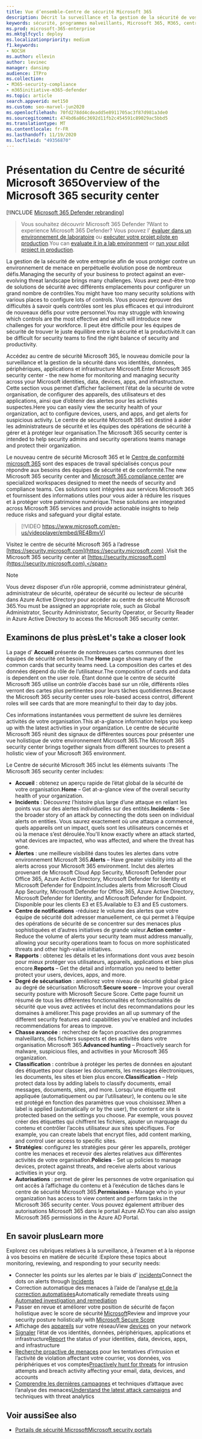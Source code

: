 ```yaml
---
title: Vue d’ensemble-Centre de sécurité Microsoft 365
description: Décrit la surveillance et la gestion de la sécurité de vos identités, données, appareils et applications Microsoft avec la sécurité Microsoft 365.
keywords: sécurité, programmes malveillants, Microsoft 365, M365, centre de sécurité, moniteur, rapport, identités, données, périphériques, applications
ms.prod: microsoft-365-enterprise
ms.mktglfcycl: deploy
ms.localizationpriority: medium
f1.keywords:
- NOCSH
ms.author: ellevin
author: levinec
manager: dansimp
audience: ITPro
ms.collection:
- M365-security-compliance
- m365initiative-m365-defender
ms.topic: article
search.appverid: met150
ms.custom: seo-marvel-jun2020
ms.openlocfilehash: 70fd278dd4cdeadd5e8911705ac3f87d981a3de0
ms.sourcegitcommit: 474bd6a86c3692d11fb2c454591c89029ac5bbd5
ms.translationtype: MT
ms.contentlocale: fr-FR
ms.lasthandoff: 11/19/2020
ms.locfileid: "49356870"
---
```

# <a name="overview-of-the-microsoft-365-security-center"></a><span data-ttu-id="8a341-104">Présentation du Centre de sécurité Microsoft 365</span><span class="sxs-lookup"><span data-stu-id="8a341-104">Overview of the Microsoft 365 security center</span></span>

[!INCLUDE [Microsoft 365 Defender rebranding](../includes/microsoft-defender.md)]

> <span data-ttu-id="8a341-105">Vous souhaitez découvrir Microsoft 365 Defender ?</span><span class="sxs-lookup"><span data-stu-id="8a341-105">Want to experience Microsoft 365 Defender?</span></span> <span data-ttu-id="8a341-106">Vous pouvez l' [évaluer dans un environnement de laboratoire](https://aka.ms/mtp-trial-lab) ou [exécuter votre projet pilote en production](https://aka.ms/m365d-pilotplaybook).</span><span class="sxs-lookup"><span data-stu-id="8a341-106">You can [evaluate it in a lab environment](https://aka.ms/mtp-trial-lab) or [run your pilot project in production](https://aka.ms/m365d-pilotplaybook).</span></span>
>
<span data-ttu-id="8a341-107">La gestion de la sécurité de votre entreprise afin de vous protéger contre un environnement de menace en perpétuelle évolution pose de nombreux défis.</span><span class="sxs-lookup"><span data-stu-id="8a341-107">Managing the security of your business to protect against an ever-evolving threat landscape brings many challenges.</span></span> <span data-ttu-id="8a341-108">Vous avez peut-être trop de solutions de sécurité avec différents emplacements pour configurer un grand nombre de contrôles.</span><span class="sxs-lookup"><span data-stu-id="8a341-108">You might have too many security solutions with various places to configure lots of controls.</span></span> <span data-ttu-id="8a341-109">Vous pouvez éprouver des difficultés à savoir quels contrôles sont les plus efficaces et qui introduiront de nouveaux défis pour votre personnel.</span><span class="sxs-lookup"><span data-stu-id="8a341-109">You may struggle with knowing which controls are the most effective and which will introduce new challenges for your workforce.</span></span> <span data-ttu-id="8a341-110">Il peut être difficile pour les équipes de sécurité de trouver le juste équilibre entre la sécurité et la productivité.</span><span class="sxs-lookup"><span data-stu-id="8a341-110">It can be difficult for security teams to find the right balance of security and productivity.</span></span>

<span data-ttu-id="8a341-111">Accédez au centre de sécurité Microsoft 365, le nouveau domicile pour la surveillance et la gestion de la sécurité dans vos identités, données, périphériques, applications et infrastructure Microsoft.</span><span class="sxs-lookup"><span data-stu-id="8a341-111">Enter Microsoft 365 security center - the new home for monitoring and managing security across your Microsoft identities, data, devices, apps, and infrastructure.</span></span> <span data-ttu-id="8a341-112">Cette section vous permet d’afficher facilement l’état de la sécurité de votre organisation, de configurer des appareils, des utilisateurs et des applications, ainsi que d’obtenir des alertes pour les activités suspectes.</span><span class="sxs-lookup"><span data-stu-id="8a341-112">Here you can easily view the security health of your organization, act to configure devices, users, and apps, and get alerts for suspicious activity.</span></span> <span data-ttu-id="8a341-113">Le centre de sécurité Microsoft 365 est destiné à aider les administrateurs de sécurité et les équipes des opérations de sécurité à gérer et à protéger leur organisation.</span><span class="sxs-lookup"><span data-stu-id="8a341-113">The Microsoft 365 security center is intended to help security admins and security operations teams manage and protect their organization.</span></span>

<span data-ttu-id="8a341-114">Le nouveau centre de sécurité Microsoft 365 et le [Centre de conformité microsoft 365](https://docs.microsoft.com/microsoft-365/compliance/microsoft-365-compliance-center) sont des espaces de travail spécialisés conçus pour répondre aux besoins des équipes de sécurité et de conformité.</span><span class="sxs-lookup"><span data-stu-id="8a341-114">The new Microsoft 365 security center and [Microsoft 365 compliance center](https://docs.microsoft.com/microsoft-365/compliance/microsoft-365-compliance-center) are specialized workspaces designed to meet the needs of security and compliance teams.</span></span> <span data-ttu-id="8a341-115">Ces solutions sont intégrées aux services Microsoft 365 et fournissent des informations utiles pour vous aider à réduire les risques et à protéger votre patrimoine numérique.</span><span class="sxs-lookup"><span data-stu-id="8a341-115">These solutions are integrated across Microsoft 365 services and provide actionable insights to help reduce risks and safeguard your digital estate.</span></span>

>[!VIDEO https://www.microsoft.com/en-us/videoplayer/embed/RE4BmvV]

<span data-ttu-id="8a341-116">Visitez le centre de sécurité Microsoft 365 à l’adresse [https://security.microsoft.com](https://security.microsoft.com) .</span><span class="sxs-lookup"><span data-stu-id="8a341-116">Visit the Microsoft 365 security center at [https://security.microsoft.com](https://security.microsoft.com).</span></span> 

> [!NOTE]
> <span data-ttu-id="8a341-117">Vous devez disposer d’un rôle approprié, comme administrateur général, administrateur de sécurité, opérateur de sécurité ou lecteur de sécurité dans Azure Active Directory pour accéder au centre de sécurité Microsoft 365.</span><span class="sxs-lookup"><span data-stu-id="8a341-117">You must be assigned an appropriate role, such as Global Administrator, Security Administrator, Security Operator, or Security Reader in Azure Active Directory to access the Microsoft 365 security center.</span></span>


## <a name="lets-take-a-closer-look"></a><span data-ttu-id="8a341-118">Examinons de plus près</span><span class="sxs-lookup"><span data-stu-id="8a341-118">Let's take a closer look</span></span>

<span data-ttu-id="8a341-119">La page d' **Accueil** présente de nombreuses cartes communes dont les équipes de sécurité ont besoin.</span><span class="sxs-lookup"><span data-stu-id="8a341-119">The **Home** page shows many of the common cards that security teams need.</span></span> <span data-ttu-id="8a341-120">La composition des cartes et des données dépend du rôle de l’utilisateur.</span><span class="sxs-lookup"><span data-stu-id="8a341-120">The composition of cards and data is dependent on the user role.</span></span> <span data-ttu-id="8a341-121">Étant donné que le centre de sécurité Microsoft 365 utilise un contrôle d’accès basé sur un rôle, différents rôles verront des cartes plus pertinentes pour leurs tâches quotidiennes.</span><span class="sxs-lookup"><span data-stu-id="8a341-121">Because the Microsoft 365 security center uses role-based access control, different roles will see cards that are more meaningful to their day to day jobs.</span></span>  

<span data-ttu-id="8a341-122">Ces informations instantanées vous permettent de suivre les dernières activités de votre organisation.</span><span class="sxs-lookup"><span data-stu-id="8a341-122">This at-a-glance information helps you keep up with the latest activities in your organization.</span></span> <span data-ttu-id="8a341-123">Le centre de sécurité Microsoft 365 réunit des signaux de différentes sources pour présenter une vue holistique de votre environnement Microsoft 365.</span><span class="sxs-lookup"><span data-stu-id="8a341-123">The Microsoft 365 security center brings together signals from different sources to present a holistic view of your Microsoft 365 environment.</span></span>

<span data-ttu-id="8a341-124">Le Centre de sécurité Microsoft 365 inclut les éléments suivants :</span><span class="sxs-lookup"><span data-stu-id="8a341-124">The Microsoft 365 security center includes:</span></span>

* <span data-ttu-id="8a341-125">**Accueil** : obtenez un aperçu rapide de l’état global de la sécurité de votre organisation.</span><span class="sxs-lookup"><span data-stu-id="8a341-125">**Home** – Get at-a-glance view of the overall security health of your organization.</span></span>
* <span data-ttu-id="8a341-126">**Incidents** : Découvrez l’histoire plus large d’une attaque en reliant les points vus sur des alertes individuelles sur des entités.</span><span class="sxs-lookup"><span data-stu-id="8a341-126">**Incidents** - See the broader story of an attack by connecting the dots seen on individual alerts on entities.</span></span> <span data-ttu-id="8a341-127">Vous saurez exactement où une attaque a commencé, quels appareils ont un impact, quels sont les utilisateurs concernés et où la menace s’est déroulée.</span><span class="sxs-lookup"><span data-stu-id="8a341-127">You'll know exactly where an attack started, what devices are impacted, who was affected, and where the threat has gone.</span></span>
* <span data-ttu-id="8a341-128">**Alertes** : une meilleure visibilité dans toutes les alertes dans votre environnement Microsoft 365.</span><span class="sxs-lookup"><span data-stu-id="8a341-128">**Alerts** – Have greater visibility into all the alerts across your Microsoft 365 environment.</span></span> <span data-ttu-id="8a341-129">Inclut des alertes provenant de Microsoft Cloud App Security, Microsoft Defender pour Office 365, Azure Active Directory, Microsoft Defender for Identity et Microsoft Defender for Endpoint.</span><span class="sxs-lookup"><span data-stu-id="8a341-129">Includes alerts from Microsoft Cloud App Security, Microsoft Defender for Office 365, Azure Active Directory, Microsoft Defender for Identity, and Microsoft Defender for Endpoint.</span></span> <span data-ttu-id="8a341-130">Disponible pour les clients E3 et E5.</span><span class="sxs-lookup"><span data-stu-id="8a341-130">Available to E3 and E5 customers.</span></span>  
* <span data-ttu-id="8a341-131">**Centre de notifications** -réduisez le volume des alertes que votre équipe de sécurité doit adresser manuellement, ce qui permet à l’équipe des opérations de sécurité de se concentrer sur des menaces plus sophistiquées et d’autres initiatives de grande valeur.</span><span class="sxs-lookup"><span data-stu-id="8a341-131">**Action center** - Reduce the volume of alerts your security team must address manually, allowing your security operations team to focus on more sophisticated threats and other high-value initiatives.</span></span>
* <span data-ttu-id="8a341-132">**Rapports** : obtenez les détails et les informations dont vous avez besoin pour mieux protéger vos utilisateurs, appareils, applications et bien plus encore.</span><span class="sxs-lookup"><span data-stu-id="8a341-132">**Reports** – Get the detail and information you need to better protect your users, devices, apps, and more.</span></span>
* <span data-ttu-id="8a341-133">**Degré de sécurisation** : améliorez votre niveau de sécurité global grâce au degré de sécurisation Microsoft.</span><span class="sxs-lookup"><span data-stu-id="8a341-133">**Secure score** – Improve your overall security posture with Microsoft Secure Score.</span></span> <span data-ttu-id="8a341-134">Cette page fournit un résumé de tous les différentes fonctionnalités et fonctionnalités de sécurité que vous avez activées et inclut des recommandations pour les domaines à améliorer.</span><span class="sxs-lookup"><span data-stu-id="8a341-134">This page provides an all up summary of the different security features and capabilities you've enabled and includes recommendations for areas to improve.</span></span>
* <span data-ttu-id="8a341-135">**Chasse avancée** : recherchez de façon proactive des programmes malveillants, des fichiers suspects et des activités dans votre organisation Microsoft 365.</span><span class="sxs-lookup"><span data-stu-id="8a341-135">**Advanced hunting** – Proactively search for malware, suspicious files, and activities in your Microsoft 365 organization.</span></span>
* <span data-ttu-id="8a341-136">**Classification** : contribue à protéger les pertes de données en ajoutant des étiquettes pour classer les documents, les messages électroniques, les documents, les sites et bien plus encore.</span><span class="sxs-lookup"><span data-stu-id="8a341-136">**Classification** – Help protect data loss by adding labels to classify documents, email messages, documents, sites, and more.</span></span> <span data-ttu-id="8a341-137">Lorsqu’une étiquette est appliquée (automatiquement ou par l’utilisateur), le contenu ou le site est protégé en fonction des paramètres que vous choisissez.</span><span class="sxs-lookup"><span data-stu-id="8a341-137">When a label is applied (automatically or by the user), the content or site is protected based on the settings you choose.</span></span> <span data-ttu-id="8a341-138">Par exemple, vous pouvez créer des étiquettes qui chiffrent les fichiers, ajouter un marquage du contenu et contrôler l’accès utilisateur aux sites spécifiques. </span><span class="sxs-lookup"><span data-stu-id="8a341-138">For example, you can create labels that encrypt files, add content marking, and control user access to specific sites.</span></span>
* <span data-ttu-id="8a341-139">**Stratégies**: configurez les stratégies pour gérer les appareils, protéger contre les menaces et recevoir des alertes relatives aux différentes activités de votre organisation.</span><span class="sxs-lookup"><span data-stu-id="8a341-139">**Policies** - Set up policies to manage devices, protect against threats, and receive alerts about various activities in your org.</span></span>
* <span data-ttu-id="8a341-140">**Autorisations** : permet de gérer les personnes de votre organisation qui ont accès à l’affichage du contenu et à l’exécution de tâches dans le centre de sécurité Microsoft 365.</span><span class="sxs-lookup"><span data-stu-id="8a341-140">**Permissions** - Manage who in your organization has access to view content and perform tasks in the Microsoft 365 security center.</span></span> <span data-ttu-id="8a341-141">Vous pouvez également attribuer des autorisations Microsoft 365 dans le portail Azure AD.</span><span class="sxs-lookup"><span data-stu-id="8a341-141">You can also assign Microsoft 365 permissions in the Azure AD Portal.</span></span>

## <a name="learn-more"></a><span data-ttu-id="8a341-142">En savoir plus</span><span class="sxs-lookup"><span data-stu-id="8a341-142">Learn more</span></span>

<span data-ttu-id="8a341-143">Explorez ces rubriques relatives à la surveillance, à l’examen et à la réponse à vos besoins en matière de sécurité :</span><span class="sxs-lookup"><span data-stu-id="8a341-143">Explore these topics about monitoring, reviewing, and responding to your security needs:</span></span>

- <span data-ttu-id="8a341-144">Connecter les points sur les alertes par le biais d' [incidents](incident-queue.md)</span><span class="sxs-lookup"><span data-stu-id="8a341-144">Connect the dots on alerts through [Incidents](incident-queue.md)</span></span>
- <span data-ttu-id="8a341-145">Correction automatique des menaces à l’aide de l’analyse [et de la correction automatisées](mtp-autoir.md)</span><span class="sxs-lookup"><span data-stu-id="8a341-145">Automatically remediate threats using [Automated investigation and remediation](mtp-autoir.md)</span></span>
- <span data-ttu-id="8a341-146">Passer en revue et améliorer votre position de sécurité de façon holistique avec le score de sécurité [Microsoft](microsoft-secure-score.md)</span><span class="sxs-lookup"><span data-stu-id="8a341-146">Review and improve your security posture holistically with [Microsoft Secure Score](microsoft-secure-score.md)</span></span>
- <span data-ttu-id="8a341-147">Affichage des [appareils](device-profile.md) sur votre réseau</span><span class="sxs-lookup"><span data-stu-id="8a341-147">View [devices](device-profile.md) on your network</span></span>
- <span data-ttu-id="8a341-148">[Signaler](monitoring-and-reporting.md) l’état de vos identités, données, périphériques, applications et infrastructure</span><span class="sxs-lookup"><span data-stu-id="8a341-148">[Report](monitoring-and-reporting.md) the status of your identities, data, devices, apps, and infrastructure</span></span>
- <span data-ttu-id="8a341-149">[Recherche proactive de menaces](advanced-hunting-overview.md) pour les tentatives d’intrusion et l’activité de violation affectant votre courrier, vos données, vos périphériques et vos comptes</span><span class="sxs-lookup"><span data-stu-id="8a341-149">[Proactively hunt for threats](advanced-hunting-overview.md) for intrusion attempts and breach activity affecting your email, data, devices, and accounts</span></span>
- <span data-ttu-id="8a341-150">[Comprendre les dernières campagnes](latest-attack-campaigns.md) et techniques d’attaque avec l’analyse des menaces</span><span class="sxs-lookup"><span data-stu-id="8a341-150">[Understand the latest attack campaigns](latest-attack-campaigns.md) and techniques with threat analytics</span></span>

## <a name="see-also"></a><span data-ttu-id="8a341-151">Voir aussi</span><span class="sxs-lookup"><span data-stu-id="8a341-151">See also</span></span>

- [<span data-ttu-id="8a341-152">Portails de sécurité Microsoft</span><span class="sxs-lookup"><span data-stu-id="8a341-152">Microsoft security portals</span></span>](portals.md)
